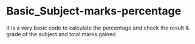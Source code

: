 # Basic_Subject-marks-percentage
It is a very basic code to calculate the percentage and check the result &amp; grade of the subject and total marks gained
